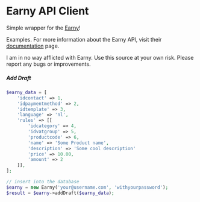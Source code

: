 # Earny API Client

Simple wrapper for the [Earny](http://www.earny.nl)! 

Examples. For more information about the Earny API, visit their [documentation](https://www.earny.nl/apidocs) page.

I am in no way afflicted with Earny. Use this source at your own risk. Please report any bugs or improvements.

##### Add Draft
```php
$earny_data = [
    'idcontact' => 1,
    'idpaymentmethod' => 2,
    'idtemplate' => 3,
    'language' => 'nl',
    'rules' => [[
        'idcategory' => 4,
        'idvatgroup' => 5,
        'productcode' => 6,
        'name' => 'Some Product name',
        'description' => 'Some cool description'
        'price' => 10.00,
        'amount' => 2
    ]],
];

// insert into the database
$earny = new Earny('your@username.com', 'withyourpassword');
$result = $earny->addDraft($earny_data);
```

